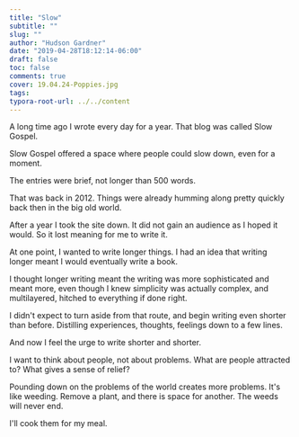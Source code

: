 ```yaml
---
title: "Slow"
subtitle: ""
slug: ""
author: "Hudson Gardner"
date: "2019-04-28T18:12:14-06:00"
draft: false
toc: false
comments: true
cover: 19.04.24-Poppies.jpg
tags:
typora-root-url: ../../content
---
```


A long time ago I wrote every day for a year. That blog was called Slow Gospel. 

Slow Gospel offered a space where people could slow down, even for a moment.

The entries were brief, not longer than 500 words. 

That was back in 2012. Things were already humming along pretty quickly back then in the big old world.

After a year I took the site down. It did not gain an audience as I hoped it would. So it lost meaning for me to write it.

At one point, I wanted to write longer things. I had an idea that writing longer meant I would eventually write a book. 

I thought longer writing meant the writing was more sophisticated and meant more, even though I knew simplicity was actually complex, and multilayered, hitched to everything if done right.

I didn't expect to turn aside from that route, and begin writing even shorter than before. Distilling experiences, thoughts, feelings down to a few lines.

And now I feel the urge to write shorter and shorter.

I want to think about people, not about problems. What are people attracted to? What gives a sense of relief?

Pounding down on the problems of the world creates more problems. It's like weeding. Remove a plant, and there is space for another. The weeds will never end.

I'll cook them for my meal.